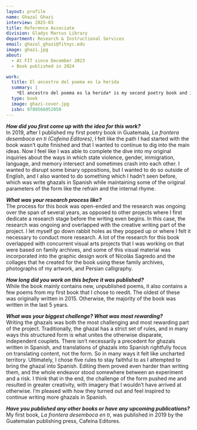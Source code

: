 ```yaml
---
layout: profile
name: Ghazal Ghazi
interview: 2025-03
title: Reference Associate
division: Gladys Marcus Library
department: Research & Instructional Services
email: ghazal_ghazi@fitnyc.edu
image: ghazi.jpg
about:
  - At FIT since December 2023
  - Book published in 2024

work:
  title: El ancestro del poema es la herida
  summary: |
    *El ancestro del poema es la herida* is my second poetry book and it was co-published in 2024 by Ginecosofia (Chile) in collaboration with the publishing cooperative Como un Lugar (Argentina). It features twenty-two poems written in Spanish, seven of which are ghazals. Language, memory, and trauma are some of the prominent themes in the book.
  type: book
  image: ghazi-cover.jpg
  isbn: 9789566052050
---
```

***How did you first come up with the idea for this work?***  
In 2019, after I published my first poetry book in Guatemala, *La frontera desemboca en ti (Cafeína Editores)*, I felt like the path I had started with the book wasn’t quite finished and that I wanted to continue to dig into the main ideas. Now I feel like I was able to complete the dive into my original inquiries about the ways in which state violence, gender, immigration, language, and memory intersect and sometimes crash into each other. I wanted to disrupt some binary oppositions, but I wanted to do so outside of English, and I also wanted to do something which I hadn’t seen before, which was write ghazals in Spanish while maintaining some of the original parameters of the form like the refrain and the internal rhyme. 

***What was your research process like?***  
The process for this book was open-ended and the research was ongoing over the span of several years, as opposed to other projects where I first dedicate a research stage before the writing even begins. In this case, the research was ongoing and overlapped with the creative writing part of the project. I let myself go down rabbit holes as they popped up or where I felt it necessary to conduct more research. A lot of the research for this book overlapped with concurrent visual arts projects that I was working on that were based on family archives, and some of this visual material was incorporated into the graphic design work of Nicolás Sagredo and the collages that he created for the book using these family archives, photographs of my artwork, and Persian calligraphy.

***How long did you work on this before it was published?***  
While the book mainly contains new, unpublished poems, it also contains a few poems from my first book that I chose to reedit. The oldest of these was originally written in 2015. Otherwise, the majority of the book was written in the last 5 years. 

***What was your biggest challenge? What was most rewarding?***  
Writing the ghazals was both the most challenging and most rewarding part of the project. Traditionally, the ghazal has a strict set of rules, and in many ways this structured form is what unites the otherwise disparate, independent couplets. There isn’t necessarily a precedent for ghazals written in Spanish, and translations of ghazals into Spanish rightfully focus on translating content, not the form. So in many ways it felt like uncharted territory. Ultimately, I chose five rules to stay faithful to as I attempted to bring the ghazal into Spanish. Editing them proved even harder than writing them, and the whole endeavor stood somewhere between an experiment and a risk. I think that in the end, the challenge of the form pushed me and resulted in greater creativity, with imagery that I wouldn’t have arrived at otherwise. I’m pleased with how they turned out and feel inspired to continue writing more ghazals in Spanish.

***Have you published any other books or have any upcoming publications?***  
My first book, *La frontera desemboca en ti*, was published in 2019 by the Guatemalan publishing press, Cafeína Editores.
